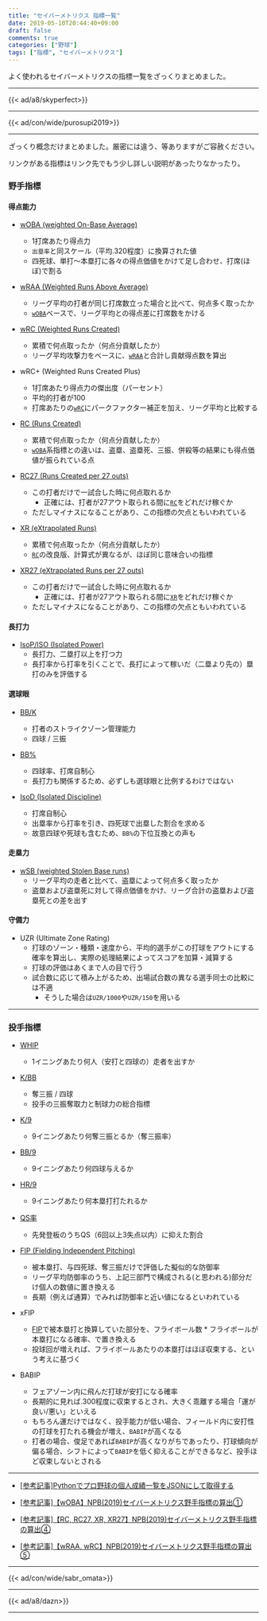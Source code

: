 ```yaml
---
title: "セイバーメトリクス 指標一覧"
date: 2019-05-10T20:44:40+09:00
draft: false
comments: true
categories: ["野球"]
tags: ["指標", "セイバーメトリクス"]
---
```


よく使われるセイバーメトリクスの指標一覧をざっくりまとめました。

<!--more-->

---

{{< ad/a8/skyperfect>}}

---

{{< ad/con/wide/purosupi2019>}}

---

ざっくり概念だけまとめました。厳密には違う、等ありますがご容赦ください。

リンクがある指標はリンク先でもう少し詳しい説明があったりなかったり。

### 野手指標

#### 得点能力

- [wOBA (weighted On-Base Average)](https://www.ted027.com/post/sabr-hit-woba#woba-weighted-on-base-average)
  - 1打席あたり得点力
  - `出塁率`と同スケール（平均.320程度）に換算された値
  - 四死球、単打〜本塁打に各々の得点価値をかけて足し合わせ、打席(ほぼ)で割る

- [wRAA (Weighted Runs Above Average)](https://www.ted027.com/post/sabr-hit-wraa#wraa-weighted-runs-above-average)
  - リーグ平均の打者が同じ打席数立った場合と比べて、何点多く取ったか
  - [`wOBA`](#woba-weighted-on-base-average)ベースで、リーグ平均との得点差に打席数をかける

- [wRC (Weighted Runs Created)](https://www.ted027.com/post/sabr-hit-wraa#wrc-weighted-runs-created)
  - 累積で何点取ったか（何点分貢献したか）
  - リーグ平均攻撃力をベースに、[`wRAA`](#wraa-weighted-runs-above-average)と合計し貢献得点数を算出

- wRC+ (Weighted Runs Created Plus)
  - 1打席あたり得点力の傑出度（パーセント）
  - 平均的打者が100
  - 打席あたりの[`wRC`](#wrc-weighted-runs-created)にパークファクター補正を加え、リーグ平均と比較する

- [RC (Runs Created)](https://www.ted027.com/post/sabr-hit-rc#rc-runs-created)
  - 累積で何点取ったか（何点分貢献したか）
  - [`wOBA`](#woba-weighted-on-base-average)系指標との違いは、盗塁、盗塁死、三振、併殺等の結果にも得点価値が振られている点

- [RC27 (Runs Created per 27 outs)](https://www.ted027.com/post/sabr-hit-rc#rc27-runs-created-per-27-outs)
  - この打者だけで一試合した時に何点取れるか
    - 正確には、打者が27アウト取られる間に[`RC`](#rc-runs-created)をどれだけ稼ぐか
  - ただしマイナスになることがあり、この指標の欠点ともいわれている

- [XR (eXtrapolated Runs)](https://www.ted027.com/post/sabr-hit-rc#xr-extrapolated-runs)
  - 累積で何点取ったか（何点分貢献したか）
  - [`RC`](#rc-runs-created)の改良版、計算式が異なるが、ほぼ同じ意味合いの指標

- [XR27 (eXtrapolated Runs per 27 outs)](https://www.ted027.com/post/sabr-hit-rc#xr-extrapolated-runs-per-27-outs)
  - この打者だけで一試合した時に何点取れるか
    - 正確には、打者が27アウト取られる間に[`XR`](#xr-extrapolated-runs)をどれだけ稼ぐか
  - ただしマイナスになることがあり、この指標の欠点ともいわれている

#### 長打力

- [IsoP/ISO (Isolated Power)](https://www.ted027.com/post/sabr-hit-isop#isop-iso-isolated-power)
  - 長打力、二塁打以上を打つ力
  - 長打率から打率を引くことで、長打によって稼いだ（二塁より先の）塁打のみを評価する

#### 選球眼

- [BB/K](https://www.ted027.com/post/sabr-hit-bb-k#bb-k)
  - 打者のストライクゾーン管理能力
  - 四球 / 三振

- [BB%](https://www.ted027.com/post/sabr-hit-bb-k#bb%-walk-rate)
  - 四球率、打席自制心
  - 長打力も関係するため、必ずしも選球眼と比例するわけではない

- [IsoD (Isolated Discipline)](https://www.ted027.com/post/sabr-hit-bb-k#bb%-walk-rate)
  - 打席自制心
  - 出塁率から打率を引き、四死球で出塁した割合を求める
  - 故意四球や死球も含むため、`BB%`の下位互換との声も

#### 走塁力

- [wSB (weighted Stolen Base runs)](https://www.ted027.com/post/sabr-run-wsb#wsb-weighted-stolen-base-runs)
    - リーグ平均の走者と比べて、盗塁によって何点多く取ったか
    - 盗塁および盗塁死に対して得点価値をかけ、リーグ合計の盗塁および盗塁死との差を出す

#### 守備力

- UZR (Ultimate Zone Rating)
  - 打球のゾーン・種類・速度から、平均的選手がこの打球をアウトにする確率を算出し、実際の処理結果によってスコアを加算・減算する
  - 打球の評価はあくまで人の目で行う
  - 試合数に応じて積み上がるため、出場試合数の異なる選手同士の比較には不適
    - そうした場合は`UZR/1000`や`UZR/150`を用いる

---

### 投手指標

- [WHIP](https://www.ted027.com/post/sabr-pitch-whip#whip)
  - 1イニングあたり何人（安打と四球の）走者を出すか

- [K/BB](https://www.ted027.com/post/sabr-pitch-whip#k-bb)
  - 奪三振 / 四球
  - 投手の三振奪取力と制球力の総合指標

- [K/9](https://www.ted027.com/post/sabr-pitch-whip#k-9)
  - 9イニングあたり何奪三振とるか（奪三振率）

- [BB/9](https://www.ted027.com/post/sabr-pitch-whip#bb-9)
  - 9イニングあたり何四球与えるか

- [HR/9](https://www.ted027.com/post/sabr-pitch-whip#hr-9)
  - 9イニングあたり何本塁打打たれるか

- [QS率](https://www.ted027.com/post/sabr-pitch-whip#qs率)
  - 先発登板のうちQS（6回以上3失点以内）に抑えた割合

- [FIP (Fielding Independent Pitching)](https://www.ted027.com/post/sabr-pitch-fip#fip-fielding-independent-pitching)
  - 被本塁打、与四死球、奪三振だけで評価した擬似的な防御率
  - リーグ平均防御率のうち、上記三部門で構成される(と思われる)部分だけ個人の数値に置き換える
  - 長期（例えば通算）でみれば防御率と近い値になるといわれている

- xFIP
  - [FIP](#fip-fielding-independent-pitching)で被本塁打と換算していた部分を、フライボール数 * フライボールが本塁打になる確率、で置き換える
  - 投球回が増えれば、フライボールあたりの本塁打はほぼ収束する、という考えに基づく

- BABIP
  - フェアゾーン内に飛んだ打球が安打になる確率
  - 長期的に見れば.300程度に収束するとされ、大きく乖離する場合「運が良い/悪い」といえる
  - もちろん運だけではなく、投手能力が低い場合、フィールド内に安打性の打球を打たれる機会が増え、`BABIP`が高くなる
  - 打者の場合、俊足であれば`BABIP`が高くなりがちであったり、打球傾向が偏る場合、シフトによって`BABIP`を低く抑えることができるなど、投手ほど収束しないとされる

---

- [[参考記事]Pythonでプロ野球の個人成績一覧をJSONにして取得する](https://www.ted027.com/post/python-personal-records)

- [[参考記事]【wOBA】NPB(2019)セイバーメトリクス野手指標の算出①](https://www.ted027.com/post/sabr-hit-woba)

- [[参考記事]【RC, RC27, XR, XR27】NPB(2019)セイバーメトリクス野手指標の算出④](https://www.ted027.com/post/sabr-hit-rc)

- [[参考記事]【wRAA, wRC】NPB(2019)セイバーメトリクス野手指標の算出⑤](https://www.ted027.com/post/sabr-hit-wraa)

---

{{< ad/con/wide/sabr_omata>}}

---

{{< ad/a8/dazn>}}

---
